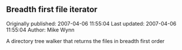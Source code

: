 ## Breadth first file iterator 
Originally published: 2007-04-06 11:55:04 
Last updated: 2007-04-06 11:55:04 
Author: Mike Wynn 
 
A directory tree walker that returns the files in breadth first order